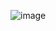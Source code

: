![image](https://github.com/Gavin991/DirectX12CodeSamples/blob/master/DirectX12CodeSamplesSolution/DirectX12XAMLAlphaBlend/DirectX12XAMLAlphaBlend.png)
